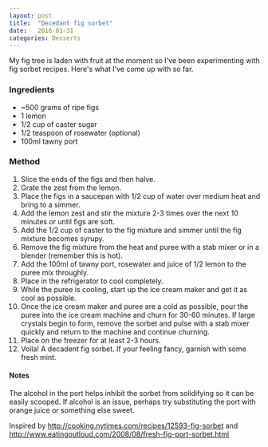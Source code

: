 ```yaml
---
layout: post
title:  "Decedant fig sorbet"
date:   2016-01-31
categories: Desserts
---
```


My fig tree is laden with fruit at the moment so I've been experimenting with fig sorbet recipes. Here's what I've come up with so far. 

### Ingredients

* ~500 grams of ripe figs
* 1 lemon
* 1/2 cup of caster sugar
* 1/2 teaspoon of rosewater (optional)
* 100ml tawny port

### Method

1. Slice the ends of the figs and then halve.
2. Grate the zest from the lemon. 
3. Place the figs in a saucepan with 1/2 cup of water over medium heat and bring to a simmer.
4. Add the lemon zest and stir the mixture 2-3 times over the next 10 minutes or until figs are soft.
5. Add the 1/2 cup of caster to the fig mixture and simmer until the fig mixture becomes syrupy.
6. Remove the fig mixture from the heat and puree with a stab mixer or in a blender (remember this is hot).
7. Add the 100ml of tawny port, rosewater and juice of 1/2 lemon to the puree mix throughly.
8. Place in the refrigerator to cool completely. 
9. While the puree is cooling, start up the ice cream maker and get it as cool as possible. 
10. Once the ice cream maker and puree are a cold as possible, pour the puree into the ice cream machine and churn for 30-60 minutes. If large crystals begin to form, remove the sorbet and pulse with a stab mixer quickly and return to the machine and continue churning. 
11. Place on the freezer for at least 2-3 hours. 
12. Voila! A decadent fig sorbet. If your feeling fancy, garnish with some fresh mint.

#### Notes
The alcohol in the port helps inhibit the sorbet from solidifying so it can be easily scooped. If alcohol is an issue, perhaps try substituting the port with orange juice or something else sweet.

Inspired by http://cooking.nytimes.com/recipes/12593-fig-sorbet and http://www.eatingoutloud.com/2008/08/fresh-fig-port-sorbet.html
